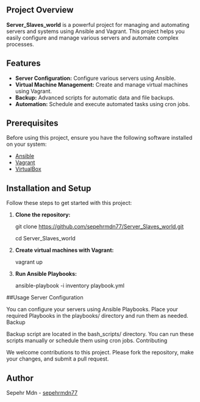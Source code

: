 ## Project Overview
**Server_Slaves_world** is a powerful project for managing and automating servers and systems using Ansible and Vagrant. This project helps you easily configure and manage various servers and automate complex processes.

## Features
- **Server Configuration:** Configure various servers using Ansible.
- **Virtual Machine Management:** Create and manage virtual machines using Vagrant.
- **Backup:** Advanced scripts for automatic data and file backups.
- **Automation:** Schedule and execute automated tasks using cron jobs.

## Prerequisites
Before using this project, ensure you have the following software installed on your system:
- [Ansible](https://docs.ansible.com/ansible/latest/installation_guide/intro_installation.html)
- [Vagrant](https://www.vagrantup.com/docs/installation)
- [VirtualBox](https://www.virtualbox.org/wiki/Downloads)

## Installation and Setup
Follow these steps to get started with this project:

1. **Clone the repository:**

    git clone https://github.com/sepehrmdn77/Server_Slaves_world.git
    
    cd Server_Slaves_world

2. **Create virtual machines with Vagrant:**

    vagrant up

3. **Run Ansible Playbooks:**

    ansible-playbook -i inventory playbook.yml

##Usage
Server Configuration

You can configure your servers using Ansible Playbooks. Place your required Playbooks in the playbooks/ directory and run them as needed.
Backup

Backup script are located in the bash_scripts/ directory. You can run these scripts manually or schedule them using cron jobs.
Contributing

We welcome contributions to this project. Please fork the repository, make your changes, and submit a pull request.

## Author

Sepehr Mdn - [sepehrmdn77](https://github.com/sepehrmdn77)